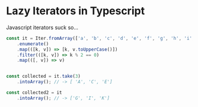 # Lazy Iterators in Typescript

Javascript iterators suck so...

```typescript
const it = Iter.fromArray(['a', 'b', 'c', 'd', 'e', 'f', 'g', 'h', 'i', 'j', 'k', 'l'])
    .enumerate()
    .map(([k, v]) => [k, v.toUpperCase()])
    .filter(([k, v]) => k % 2 == 0)
    .map(([, v]) => v)


const collected = it.take(3)
    .intoArray(); // -> [ 'A', 'C', 'E']

const collected2 = it
    .intoArray(); // -> ['G', 'I', 'K']
```